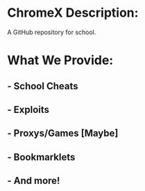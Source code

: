 # ChromeX Description:
A GitHub repository for school.

# What We Provide:

## - School Cheats
## - Exploits
## - Proxys/Games [Maybe]
## - Bookmarklets
## - And more!

